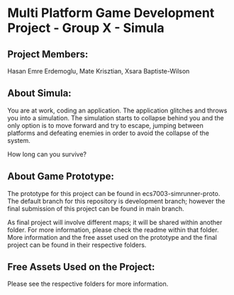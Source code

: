 # Multi Platform Game Development Project - Group X - Simula

## Project Members:
Hasan Emre Erdemoglu, Mate Krisztian, Xsara Baptiste-Wilson

## About Simula:

You are at work, coding an application. The application glitches and throws you into a simulation. The simulation starts to collapse behind you and the only option is to move forward and try to escape, jumping between platforms and defeating enemies in order to avoid the collapse of the system.

How long can you survive?

## About Game Prototype:
The prototype for this project can be found in ecs7003-simrunner-proto. The default branch for this repository is development branch; however the final submission of this project can be found in main branch.

As final project will involve different maps; it will be shared within another folder. For more information, please check the readme within that folder. More information and the free asset used on the prototype and the final project can be found in their respective folders.

## Free Assets Used on the Project:
Please see the respective folders for more information.
